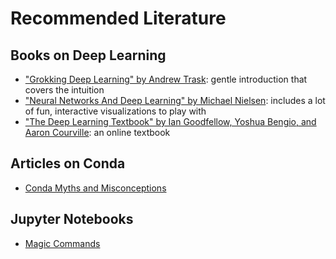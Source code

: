 # Recommended Literature

## Books on Deep Learning

- ["Grokking Deep Learning" by Andrew Trask](https://www.manning.com/books/grokking-deep-learning): gentle introduction that covers the intuition
- ["Neural Networks And Deep Learning" by Michael Nielsen](http://neuralnetworksanddeeplearning.com/): includes a lot of fun, interactive visualizations to play with
- ["The Deep Learning Textbook" by Ian Goodfellow, Yoshua Bengio, and Aaron Courville](http://www.deeplearningbook.org/): an online textbook

## Articles on Conda
- [Conda Myths and Misconceptions](https://jakevdp.github.io/blog/2016/08/25/conda-myths-and-misconceptions/)

## Jupyter Notebooks
- [Magic Commands](http://ipython.readthedocs.io/en/stable/interactive/magics.html)
